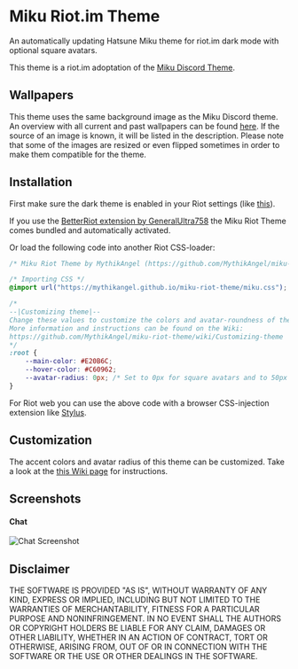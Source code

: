# Miku Riot.im Theme

An automatically updating Hatsune Miku theme for riot.im dark mode with optional square avatars.

This theme is a riot.im adoptation of the [Miku Discord Theme](https://github.com/MythikAngel/miku-discord-theme).

## Wallpapers
This theme uses the same background image as the Miku Discord theme. An overview with all current and past wallpapers can be found [here](https://github.com/MythikAngel/miku-discord-theme/wiki/Image-History). If the source of an image is known, it will be listed in the description. Please note that some of the images are resized or even flipped sometimes in order to make them compatible for the theme.

## Installation
First make sure the dark theme is enabled in your Riot settings (like [this](https://i.imgur.com/034bPWM.png)).

If you use the [BetterRiot extension by GeneralUltra758](https://git.nakama.tv/GeneralUltra758/better-riot) the Miku Riot Theme comes bundled and automatically  activated.

Or load the following code into another Riot CSS-loader:
```css
/* Miku Riot Theme by MythikAngel (https://github.com/MythikAngel/miku-riot-theme) */

/* Importing CSS */
@import url("https://mythikangel.github.io/miku-riot-theme/miku.css");

/*
--|Customizing theme|--
Change these values to customize the colors and avatar-roundness of the theme.
More information and instructions can be found on the Wiki:
https://github.com/MythikAngel/miku-riot-theme/wiki/Customizing-theme
*/
:root {
	--main-color: #E20B6C;
	--hover-color: #C60962;
	--avatar-radius: 0px; /* Set to 0px for square avatars and to 50px for round avatars */
}
```
For Riot web you can use the above code with a browser CSS-injection extension like [Stylus](https://add0n.com/stylus.html).

## Customization
The accent colors and avatar radius of this theme can be customized. Take a look at the [this Wiki page](https://github.com/MythikAngel/miku-riot-theme/wiki/Customizing-theme) for instructions.

## Screenshots
#### Chat
![Chat Screenshot](https://i.imgur.com/8ed4bmS.png)

## Disclaimer
THE SOFTWARE IS PROVIDED "AS IS", WITHOUT WARRANTY OF ANY KIND, EXPRESS OR IMPLIED, INCLUDING BUT NOT LIMITED TO THE WARRANTIES OF MERCHANTABILITY, FITNESS FOR A PARTICULAR PURPOSE AND NONINFRINGEMENT. IN NO EVENT SHALL THE AUTHORS OR COPYRIGHT HOLDERS BE LIABLE FOR ANY CLAIM, DAMAGES OR OTHER LIABILITY, WHETHER IN AN ACTION OF CONTRACT, TORT OR OTHERWISE, ARISING FROM, OUT OF OR IN CONNECTION WITH THE SOFTWARE OR THE USE OR OTHER DEALINGS IN THE SOFTWARE.
